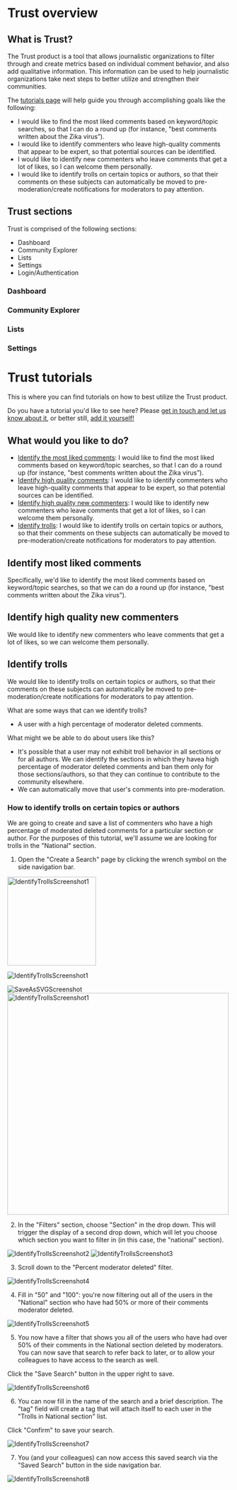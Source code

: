 # Trust overview

## What is Trust?

The Trust product is a tool that allows journalistic organizations to filter through and create metrics based on individual comment behavior, and also add qualitative information. This information can be used to help journalistic organizations take next steps to better utilize and strengthen their communities.

The [tutorials page](trust_tutorials) will help guide you through accomplishing goals like the following:

* I would like to find the most liked comments based on keyword/topic searches, so that I can do a round up (for instance, "best comments written about the Zika virus”).
* I would like to identify commenters who leave high-quality comments that appear to be expert, so that potential sources can be identified.
* I would like to identify new commenters who leave comments that get a lot of likes, so I can welcome them personally.
* I would like to identify trolls on certain topics or authors, so that their comments on these subjects can automatically be moved to pre-moderation/create notifications for moderators to pay attention.

## Trust sections

Trust is comprised of the following sections:

* Dashboard
* Community Explorer
* Lists
* Settings
* Login/Authentication

### Dashboard

### Community Explorer

### Lists

### Settings

# Trust tutorials

This is where you can find tutorials on how to best utilize the Trust product.

Do you have a tutorial you'd like to see here? Please [get in touch and let us know about it](../contribute/supporting_the_community), or better still, [add it yourself!](../contribute/writing_documentation)

## What would you like to do?

* [Identify the most liked comments](#identify-most-liked-comments-tutorial): I would like to find the most liked comments based on keyword/topic searches, so that I can do a round up (for instance, "best comments written about the Zika virus”).
* [Identify high quality comments](#identify-high-quality-comments-tutorial): I would like to identify commenters who leave high-quality comments that appear to be expert, so that potential sources can be identified.
* [Identify high quality new commenters](#identify-high-quality-new-commenters-tutorial): I would like to identify new commenters who leave comments that get a lot of likes, so I can welcome them personally.
* [Identify trolls](#identify-trolls): I would like to identify trolls on certain topics or authors, so that their comments on these subjects can automatically be moved to pre-moderation/create notifications for moderators to pay attention.

## Identify most liked comments

Specifically, we'd like to identify the most liked comments based on keyword/topic searches, so that we can do a round up (for instance, "best comments written about the Zika virus”).

## Identify high quality new commenters

We would like to identify new commenters who leave comments that get a lot of likes, so we can welcome them personally.

## Identify trolls

We would like to identify trolls on certain topics or authors, so that their comments on these subjects can automatically be moved to pre-moderation/create notifications for moderators to pay attention.

What are some ways that can we identify trolls?

* A user with a high percentage of moderator deleted comments.

What might we be able to do about users like this?

* It's possible that a user may not exhibit troll behavior in all sections or for all authors. We can identify the sections in which they havea  high percentage of moderator deleted comments and ban them only for those sections/authors, so that they can continue to contribute to the community elsewhere.
* We can automatically move that user's comments into pre-moderation.

### How to identify trolls on certain topics or authors

We are going to create and save a list of commenters who have a high percentage of moderated deleted comments for a particular section or author. For the purposes of this tutorial, we'll assume we are looking for trolls in the "National" section.

1) Open the "Create a Search" page by clicking the wrench symbol on the side navigation bar.

<img src="/images/identifytrolls1.png" alt="IdentifyTrollsScreenshot1" width="200">

![IdentifyTrollsScreenshot1](../images/identifytrolls1.png "IdentifyTrollsScreenshot1")

![SaveAsSVGScreenshot](../images/saveassvg.png)
<img src="/images/saveassvg.png" alt="IdentifyTrollsScreenshot1" width="500">

2) In the "Filters" section, choose "Section" in the drop down. This will trigger the display of a second drop down, which will let you choose which section you want to filter in (in this case, the "national" section).

![IdentifyTrollsScreenshot2](../images/identifytrolls2.png "IdentifyTrollsScreenshot2") ![IdentifyTrollsScreenshot3](../images/identifytrolls3.png "IdentifyTrollsScreenshot3")

3) Scroll down to the "Percent moderator deleted" filter.

![IdentifyTrollsScreenshot4](../images/identifytrolls4.png "IdentifyTrollsScreenshot4")

4) Fill in "50" and "100": you're now filtering out all of the users in the "National" section who have had 50% or more of their comments moderator deleted.

![IdentifyTrollsScreenshot5](../images/identifytrolls5.png "IdentifyTrollsScreenshot5")

5) You now have a filter that shows you all of the users who have had over 50% of their comments in the National section deleted by moderators. You can now save that search to refer back to later, or to allow your colleagues to have access to the search as well.

Click the "Save Search" button in the upper right to save.

![IdentifyTrollsScreenshot6](../images/identifytrolls6.png "IdentifyTrollsScreenshot6")

6) You can now fill in the name of the search and a brief description. The "tag" field will create a tag that will attach itself to each user in the "Trolls in National section" list.

Click "Confirm" to save your search.

![IdentifyTrollsScreenshot7](../images/identifytrolls7.png "IdentifyTrollsScreenshot7")

7) You (and your colleagues) can now access this saved search via the "Saved Search" button in the side navigation bar.

![IdentifyTrollsScreenshot8](../images/identifytrolls8.png "IdentifyTrollsScreenshot8")
